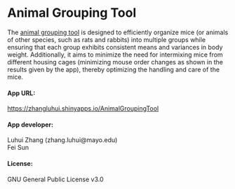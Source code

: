 <h1><b>Animal Grouping Tool</b></h1>
The <a href="https://zhangluhui.shinyapps.io/AnimalGroupingTool">animal grouping tool</a> is designed to efficiently organize mice (or animals of other species, such as rats and rabbits) into multiple groups while ensuring that each group exhibits consistent means and variances in body weight. Additionally, it aims to minimize the need for intermixing mice from different housing cages (minimizing mouse order changes as shown in the results given by the app), thereby optimizing the handling and care of the mice.

<h4><b>App URL:</b></h4>
<a href="https://zhangluhui.shinyapps.io/AnimalGroupingTool">https://zhangluhui.shinyapps.io/AnimalGroupingTool</a>

<h4><b>App developer:</b></h4>
Luhui Zhang (zhang.luhui@mayo.edu)<br />
Fei Sun

<h4><b>License:</b></h4>
GNU General Public License v3.0
